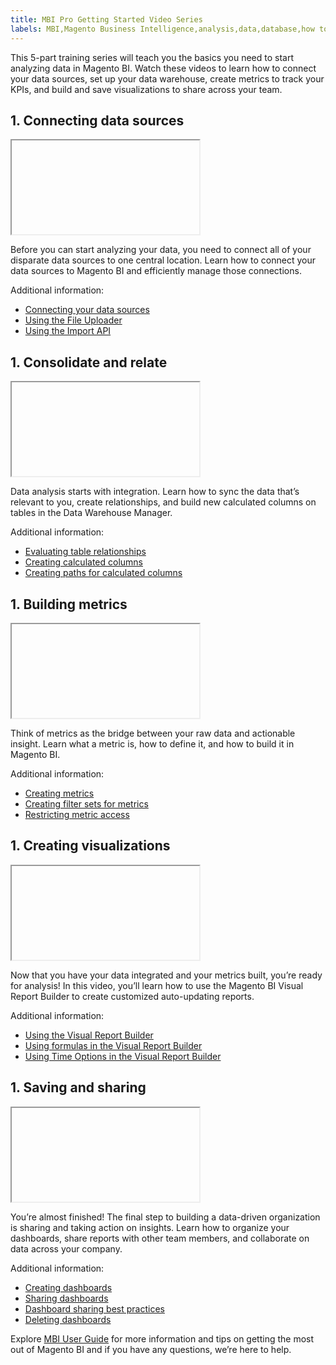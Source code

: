```yaml
---
title: MBI Pro Getting Started Video Series
labels: MBI,Magento Business Intelligence,analysis,data,database,how to,mbi-api-migration,reports
---
```


This 5-part training series will teach you the basics you need to start analyzing data in Magento BI. Watch these videos to learn how to connect your data sources, set up your data warehouse, create metrics to track your KPIs, and build and save visualizations to share across your team.

## 1. Connecting data sources

<iframe></iframe>

Before you can start analyzing your data, you need to connect all of your disparate data sources to one central location. Learn how to connect your data sources to Magento BI and efficiently manage those connections.

Additional information:

* [Connecting your data sources](https://docs.magento.com/mbi/data-analyst/importing-data/connecting-data/connecting-data.html)
* [Using the File Uploader](https://support.magento.com/hc/en-us/articles/360016730951-Using-the-File-Uploader)
* [Using the Import API](https://support.magento.com/hc/en-us/articles/360016731331-Using-the-CloudBI-Import-API)

## 1. Consolidate and relate

<iframe></iframe>

Data analysis starts with integration. Learn how to sync the data that’s relevant to you, create relationships, and build new calculated columns on tables in the Data Warehouse Manager.

Additional information:

* [Evaluating table relationships](https://support.magento.com/hc/en-us/articles/360016505812-Understanding-and-evaluating-table-relationships)
* [Creating calculated columns](https://support.magento.com/hc/en-us/articles/360016504512-Creating-calculated-columns)
* [Creating paths for calculated columns](https://support.magento.com/hc/en-us/articles/360016731471-Creating-paths-for-calculated-columns)

## 1. Building metrics

<iframe></iframe>

Think of metrics as the bridge between your raw data and actionable insight. Learn what a metric is, how to define it, and how to build it in Magento BI.

Additional information:

* [Creating metrics](https://support.magento.com/hc/en-us/articles/360016504592-Creating-metrics)
* [Creating filter sets for metrics](https://support.magento.com/hc/en-us/articles/360016505492-Creating-filter-sets-for-metrics)
* [Restricting metric access](https://support.magento.com/hc/en-us/articles/360016731211-Restricting-metric-access)

## 1. Creating visualizations

<iframe></iframe>

Now that you have your data integrated and your metrics built, you’re ready for analysis! In this video, you’ll learn how to use the Magento BI Visual Report Builder to create customized auto-updating reports.

Additional information:

* [Using the Visual Report Builder](https://support.magento.com/hc/en-us/articles/360016730831-Using-the-Report-Builder)
* [Using formulas in the Visual Report Builder](https://support.magento.com/hc/en-us/articles/360016505792-Using-formulas-in-the-Report-Builder)
* [Using Time Options in the Visual Report Builder](https://support.magento.com/hc/en-us/articles/360016505432-Using-Time-Options-in-the-Report-Builder)

## 1. Saving and sharing

<iframe></iframe>

You’re almost finished! The final step to building a data-driven organization is sharing and taking action on insights. Learn how to organize your dashboards, share reports with other team members, and collaborate on data across your company.

Additional information:

* [Creating dashboards](https://support.magento.com/hc/en-us/articles/360016730891-Creating-Dashboards)
* [Sharing dashboards](https://support.magento.com/hc/en-us/articles/360016505012-Sharing-dashboards-with-other-users)
* [Dashboard sharing best practices](https://support.magento.com/hc/en-us/articles/360016730851-Dashboard-sharing-best-practices)
* [Deleting dashboards](https://support.magento.com/hc/en-us/articles/360016731531-Deleting-Dashboards)

Explore [MBI User Guide](https://docs.magento.com/mbi/) for more information and tips on getting the most out of Magento BI and if you have any questions, we’re here to help.